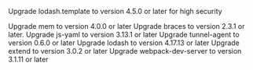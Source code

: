 Upgrade lodash.template to version 4.5.0 or later for high security

Upgrade mem to version 4.0.0 or later
Upgrade braces to version 2.3.1 or later.
Upgrade js-yaml to version 3.13.1 or later
Upgrade tunnel-agent to version 0.6.0 or later
Upgrade lodash to version 4.17.13 or later
Upgrade extend to version 3.0.2 or later
Upgrade webpack-dev-server to version 3.1.11 or later
